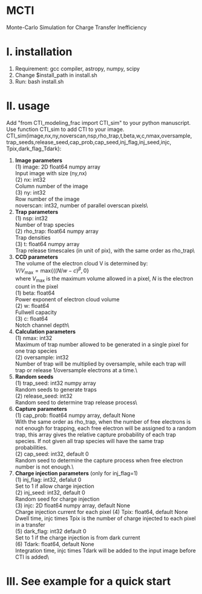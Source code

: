 # MCTI
Monte-Carlo Simulation for Charge Transfer Inefficiency
# I. installation
1. Requirement: gcc compiler, astropy, numpy, scipy
2. Change $install_path in install.sh
3. Run: bash install.sh
# II. usage
Add "from CTI_modeling_frac import CTI_sim" to your python manuscript.\
Use function CTI_sim to add CTI to your image.\
CTI_sim(image,nx,ny,noverscan,nsp,rho_trap,t,beta,w,c,nmax,oversample,\
        trap_seeds,release_seed,cap_prob,cap_seed,inj_flag,inj_seed,injc,\
        Tpix,dark_flag_Tdark):
1. __Image parameters__\
(1) image: 2D float64 numpy array\
    Input image with size (ny,nx)\
(2) nx: int32\
    Column number of the image\
(3) ny: int32\
    Row number of the image\
    noverscan: int32, number of parallel overscan pixels\
2. __Trap parameters__\
(1) nsp: int32\
    Number of trap species\
(2) rho_trap: float64 numpy array\
    Trap densities\
(3) t: float64 numpy array\
    Trap release timescales (in unit of pix), with the same order as rho_trap\
3. __CCD parameters__\
The volume of the electron cloud V is determined by:\
$V/V_{\mathrm{max}} = \mathrm{max}\{((N/w-c)^{\beta},0\}$\
where $V_{\mathrm{max}}$ is the maximum volume allowed in a pixel, $N$ is the electron count in the pixel\
(1) beta: float64\
    Power exponent of electron cloud volume \
(2) w: float64\
    Fullwell capacity\
(3) c: float64\
    Notch channel depth\
6. __Calculation parameters__\
(1) nmax: int32\
Maximum of trap number allowed to be generated in a single pixel for one trap species\
(2) oversample: int32\
Number of trap will be multiplied by oversample, while each trap will trap or release 1/oversample electrons at a time.\
7. __Random seeds__\
(1) trap_seed: int32 numpy array\
Random seeds to generate traps\
(2) release_seed: int32\
Random seed to determine trap release process\
8. __Capture parameters__\
(1) cap_prob: float64 numpy array, default None\
With the same order as rho_trap, when the number of free electrons is not enough for trapping, each free electron will be assigned to a random trap, this array gives the relative capture probability of each trap species. If not given all trap species will have the same trap probabilities.\
(2) cap_seed: int32, default 0\
Random seed to determine the capture process when free electron number is not enough.\
9. __Charge injection parameters__ (only for inj_flag=1)\
(1) inj_flag: int32, defalut 0\
Set to 1 if allow charge injection\
(2) inj_seed: int32, default 0\
Random seed for charge injection\
(3) injc: 2D float64 numpy array, default None\
Charge injection current for each pixel
(4) Tpix: float64, default None\
Dwell time, injc times Tpix is the number of charge injected to each pixel in a transfer\
(5) dark_flag: int32 default 0\
Set to 1 if the charge injection is from dark current\
(6) Tdark: float64, default None\
Integration time, injc times Tdark will be added to the input image before CTI is added\
# III. See example for a quick start
